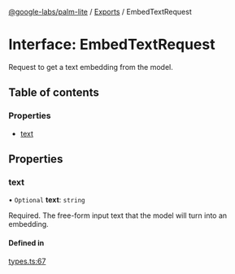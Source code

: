 [@google-labs/palm-lite](../README.md) / [Exports](../modules.md) / EmbedTextRequest

# Interface: EmbedTextRequest

Request to get a text embedding from the model.

## Table of contents

### Properties

- [text](EmbedTextRequest.md#text)

## Properties

### text

• `Optional` **text**: `string`

Required. The free-form input text that the model will turn into an embedding.

#### Defined in

[types.ts:67](https://github.com/google/labs-prototypes/blob/5114223/seeds/palm-lite/src/types.ts#L67)

